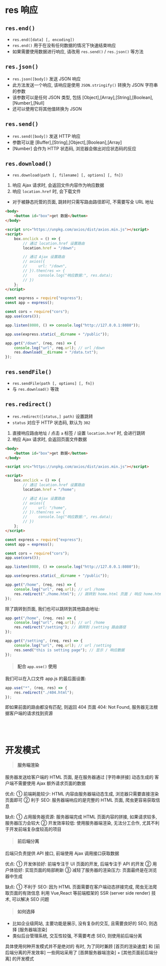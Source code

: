 # res 响应

## `res.end()`

-   `res.end([data] [, encoding])`
-   `res.end()` 用于在没有任何数据的情况下快速结束响应
-   如果需要使用数据进行响应, 请改用 `res.send()` / `res.json()` 等方法

## `res.json()`

-   `res.json([body])` 发送 JSON 响应
-   此方法发送一个响应, 该响应是使用 `JSON.stringify()` 转换为 JSON 字符串的参数
-   该参数可以是任何 JSON 类型, 包括 [Object],[Array],[String],[Boolean],[Number],[Null]
-   还可以使用它将其他值转换为 JSON

## `res.send()`

-   `res.send([body])` 发送 HTTP 响应
-   参数可以是 [Buffer],[String],[Object],[Boolean],[Array]
-   [Number] 会作为 HTTP 状态码, 浏览器会做出对应状态码的反应

## `res.download()`

-   `res.download(path [, filename] [, options] [, fn])`

1. 响应 Ajax 请求时, 会返回文件内容作为响应数据
2. 响应 `location.href` 时, 会下载文件

-   对于被静态托管的页面, 跳转时只需写路由路径即可, 不需要写全 URL 地址

```html
<body>
    <button id="box">get 数据</button>
</body>

<script src="https://unpkg.com/axios/dist/axios.min.js"></script>
<script>
    box.onclick = () => {
        // 通过 location.href 设置路由
        location.href = "/down";

        // 通过 Ajax 设置路由
        // axios({
        //     url: "/down",
        // }).then(res => {
        //     console.log("响应数据:", res.data);
        // })
    };
</script>
```

```js
const express = require("express");
const app = express();

const cors = require("cors");
app.use(cors());

app.listen(8080, () => console.log("http://127.0.0.1:8080"));

app.use(express.static(__dirname + "/public"));

app.get("/down", (req, res) => {
    console.log("url", req.url); // url /down
    res.download(__dirname + "/data.txt");
});
```

## `res.sendFile()`

-   `res.sendFile(path [, options] [, fn])`
-   与 `res.download()` 等效

## `res.redirect()`

-   `res.redirect([status,] path)` 设置跳转
-   `status` 对应于 HTTP 状态码, 默认为 `302`

1. 直接响应路由地址 / 点击 `a` 标签 / 设置 `location.href` 时, 会进行跳转
2. 响应 Ajax 请求时, 会返回页面文件数据

```html
<body>
    <button id="box">get 数据</button>
</body>

<script src="https://unpkg.com/axios/dist/axios.min.js"></script>

<script>
    box.onclick = () => {
        // 通过 location.href 设置路由
        location.href = "/home";

        // 通过 Ajax 设置路由
        // axios({
        //     url: "/home",
        // }).then(res => {
        //     console.log("响应数据:", res.data);
        // })
    };
</script>
```

```js
const express = require("express");
const app = express();

const cors = require("cors");
app.use(cors());

app.listen(8080, () => console.log("http://127.0.0.1:8080"));

app.use(express.static(__dirname + "/public"));

app.get("/home", (req, res) => {
    console.log("url", req.url); // url /home
    res.redirect("./home.html"); // 跳转到 home.html 页面 / 响应 home.html 页面数据
});
```

除了跳转到页面, 我们也可以跳转到其他路由地址:

```js
app.get("/home", (req, res) => {
    console.log("url", req.url); // url /home
    res.redirect("/setting"); // 跳转到 /setting 路由路径
});

app.get("/setting", (req, res) => {
    console.log("url", req.url); // url /setting
    res.send("this is setting page"); // 显示 / 响应数据
});
```

> #### 配合 `app.use()` 使用

我们可以在入口文件 app.js 的最后面设置:

```js
app.use("*", (req, res) => {
    res.redirect("./404.html");
});
```

即如果前面的路由都没有匹配, 则返回 404 页面
404: Not Found, 服务器无法根据客户端的请求找到资源

<br><br>

# 开发模式

> #### 服务端渲染

服务器发送给客户端的 HTML 页面, 是在服务器通过 [字符串拼接] 动态生成的
客户端不需要使用 Ajax 额外请求页面的数据

优点:
① 前端耗能较少: HTML 内容由服务器端动态生成, 浏览器只需要直接渲染页面即可
② 利于 SEO: 服务器端响应的是完整的 HTML 页面, 爬虫更容易获取信息

缺点:
① 占用服务器资源: 服务器端完成 HTML 页面内容的拼接, 如果请求较多, 服务器压力会较大
② 开发效率较低: 使用服务器端渲染, 无法分工合作, 尤其不利于开发前端复杂度较高的项目

> #### 前后端分离

后端只负责提供 API 接口, 前端使用 Ajax 调用接口获取数据

优点:
① 开发体验好: 前端专注于 UI 页面的开发, 后端专注于 API 的开发
② 用户体验好: 实现页面的局部刷新
③ 减轻了服务器的渲染压力: 页面最终是在浏览器中生成

缺点:
① 不利于 SEO: 因为 HTML 页面需要在客户端动态拼接完成, 爬虫无法爬取页面的有效信息
利用 Vue,React 等前端框架的 SSR (server side render) 技术, 可以解决 SEO 问题

> #### 如何选择

-   比如企业级网站, 主要功能是展示, 没有复杂的交互, 且需要良好的 SEO, 则选择 [服务器端渲染]
-   类似后台管理系统, 交互性较强, 不需要考虑 SEO, 则使用前后端分离

具体使用何种开发模式并不是绝对的
有时, 为了同时兼顾 [首页的渲染速度] 和 [前后端分离的开发效率]
一些网站采用了 [首屏服务器端渲染] + [其他页面前后端分离] 的开发模式
